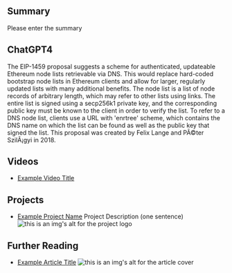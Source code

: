 ## Summary

Please enter the summary

## ChatGPT4

The EIP-1459 proposal suggests a scheme for authenticated, updateable Ethereum node lists retrievable via DNS. This would replace hard-coded bootstrap node lists in Ethereum clients and allow for larger, regularly updated lists with many additional benefits. The node list is a list of node records of arbitrary length, which may refer to other lists using links. The entire list is signed using a secp256k1 private key, and the corresponding public key must be known to the client in order to verify the list. To refer to a DNS node list, clients use a URL with 'enrtree' scheme, which contains the DNS name on which the list can be found as well as the public key that signed the list. This proposal was created by Felix Lange and PÃ©ter SzilÃ¡gyi in 2018.

## Videos

- [Example Video Title](https://www.youtube.com/watch?v=TDGq4aeevgY)

## Projects

- [Example Project Name](https://xxxx.xxx/xxxxx) Project Description (one sentence) ![this is an img's alt for the project logo](https://xxxx.xxx/project-logo.xxx)

## Further Reading

- [Example Article Title](https://xxxx.xxx/xxxxx) ![this is an img's alt for the article cover](https://xxxx.xxx/article-cover.xxx)
